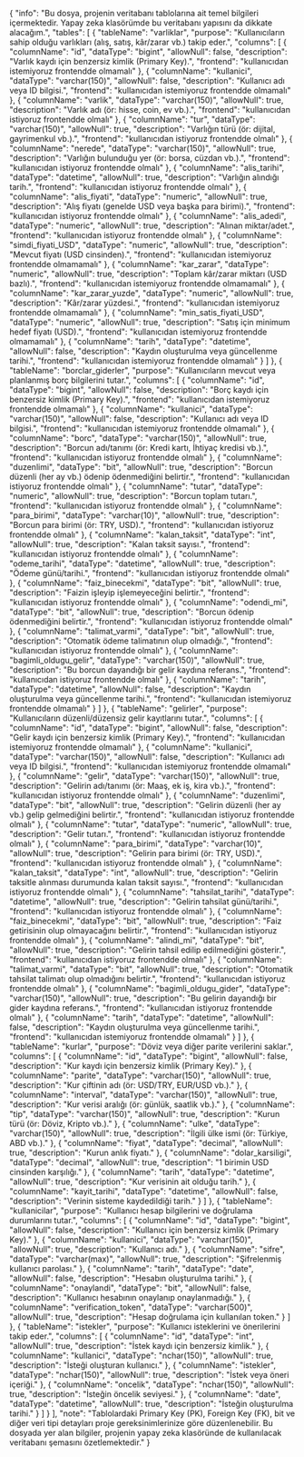 {
  "info": "Bu dosya, projenin veritabanı tablolarına ait temel bilgileri içermektedir. Yapay zeka klasörümde bu veritabanı yapısını da dikkate alacağım.",
  "tables": [
    {
      "tableName": "varliklar",
      "purpose": "Kullanıcıların sahip olduğu varlıkları (alış, satış, kâr/zarar vb.) takip eder.",
      "columns": [
        {
          "columnName": "id",
          "dataType": "bigint",
          "allowNull": false,
          "description": "Varlık kaydı için benzersiz kimlik (Primary Key).",
          "frontend": "kullanıcıdan istemiyoruz frontendde olmamalı"
        },
        {
          "columnName": "kullanici",
          "dataType": "varchar(150)",
          "allowNull": false,
          "description": "Kullanıcı adı veya ID bilgisi.",
          "frontend": "kullanıcıdan istemiyoruz frontendde olmamalı"
        },
        {
          "columnName": "varlik",
          "dataType": "varchar(150)",
          "allowNull": true,
          "description": "Varlık adı (ör: hisse, coin, ev vb.).",
          "frontend": "kullanıcıdan istiyoruz frontendde olmalı"
        },
        {
          "columnName": "tur",
          "dataType": "varchar(150)",
          "allowNull": true,
          "description": "Varlığın türü (ör: dijital, gayrimenkul vb.).",
          "frontend": "kullanıcıdan istiyoruz frontendde olmalı"
        },
        {
          "columnName": "nerede",
          "dataType": "varchar(150)",
          "allowNull": true,
          "description": "Varlığın bulunduğu yer (ör: borsa, cüzdan vb.).",
          "frontend": "kullanıcıdan istiyoruz frontendde olmalı"
        },
        {
          "columnName": "alis_tarihi",
          "dataType": "datetime",
          "allowNull": true,
          "description": "Varlığın alındığı tarih.",
          "frontend": "kullanıcıdan istiyoruz frontendde olmalı"
        },
        {
          "columnName": "alis_fiyati",
          "dataType": "numeric",
          "allowNull": true,
          "description": "Alış fiyatı (genelde USD veya başka para birimi).",
          "frontend": "kullanıcıdan istiyoruz frontendde olmalı"
        },
        {
          "columnName": "alis_adedi",
          "dataType": "numeric",
          "allowNull": true,
          "description": "Alınan miktar/adet.",
          "frontend": "kullanıcıdan istiyoruz frontendde olmalı"
        },
        {
          "columnName": "simdi_fiyati_USD",
          "dataType": "numeric",
          "allowNull": true,
          "description": "Mevcut fiyatı (USD cinsinden).",
          "frontend": "kullanıcıdan istemiyoruz frontendde olmamamalı"
        },
        {
          "columnName": "kar_zarar",
          "dataType": "numeric",
          "allowNull": true,
          "description": "Toplam kâr/zarar miktarı (USD bazlı).",
          "frontend": "kullanıcıdan istemiyoruz frontendde olmamamalı"
        },
        {
          "columnName": "kar_zarar_yuzde",
          "dataType": "numeric",
          "allowNull": true,
          "description": "Kâr/zarar yüzdesi.",
          "frontend": "kullanıcıdan istemiyoruz frontendde olmamamalı"
        },
        {
          "columnName": "min_satis_fiyati_USD",
          "dataType": "numeric",
          "allowNull": true,
          "description": "Satış için minimum hedef fiyatı (USD).",
          "frontend": "kullanıcıdan istemiyoruz frontendde olmamamalı"
        },
        {
          "columnName": "tarih",
          "dataType": "datetime",
          "allowNull": false,
          "description": "Kaydın oluşturulma veya güncellenme tarihi.",
          "frontend": "kullanıcıdan istemiyoruz frontendde olmamalı"
        }
      ]
    },
    {
      "tableName": "borclar_giderler",
      "purpose": "Kullanıcıların mevcut veya planlanmış borç bilgilerini tutar.",
      "columns": [
        {
          "columnName": "id",
          "dataType": "bigint",
          "allowNull": false,
          "description": "Borç kaydı için benzersiz kimlik (Primary Key).",
          "frontend": "kullanıcıdan istemiyoruz frontendde olmamalı"
        },
        {
          "columnName": "kullanici",
          "dataType": "varchar(150)",
          "allowNull": false,
          "description": "Kullanıcı adı veya ID bilgisi.",
          "frontend": "kullanıcıdan istemiyoruz frontendde olmamalı"
        },
        {
          "columnName": "borc",
          "dataType": "varchar(150)",
          "allowNull": true,
          "description": "Borcun adı/tanımı (ör: Kredi kartı, İhtiyaç kredisi vb.).",
          "frontend": "kullanıcıdan istiyoruz frontendde olmalı"
        },
        {
          "columnName": "duzenlimi",
          "dataType": "bit",
          "allowNull": true,
          "description": "Borcun düzenli (her ay vb.) ödenip ödenmediğini belirtir.",
          "frontend": "kullanıcıdan istiyoruz frontendde olmalı"
        },
        {
          "columnName": "tutar",
          "dataType": "numeric",
          "allowNull": true,
          "description": "Borcun toplam tutarı.",
          "frontend": "kullanıcıdan istiyoruz frontendde olmalı"
        },
        {
          "columnName": "para_birimi",
          "dataType": "varchar(10)",
          "allowNull": true,
          "description": "Borcun para birimi (ör: TRY, USD).",
          "frontend": "kullanıcıdan istiyoruz frontendde olmalı"
        },
        {
          "columnName": "kalan_taksit",
          "dataType": "int",
          "allowNull": true,
          "description": "Kalan taksit sayısı.",
          "frontend": "kullanıcıdan istiyoruz frontendde olmalı"
        },
        {
          "columnName": "odeme_tarihi",
          "dataType": "datetime",
          "allowNull": true,
          "description": "Ödeme günü/tarihi.",
          "frontend": "kullanıcıdan istiyoruz frontendde olmalı"
        },
        {
          "columnName": "faiz_binecekmi",
          "dataType": "bit",
          "allowNull": true,
          "description": "Faizin işleyip işlemeyeceğini belirtir.",
          "frontend": "kullanıcıdan istiyoruz frontendde olmalı"
        },
        {
          "columnName": "odendi_mi",
          "dataType": "bit",
          "allowNull": true,
          "description": "Borcun ödenip ödenmediğini belirtir.",
          "frontend": "kullanıcıdan istiyoruz frontendde olmalı"
        },
        {
          "columnName": "talimat_varmi",
          "dataType": "bit",
          "allowNull": true,
          "description": "Otomatik ödeme talimatının olup olmadığı.",
          "frontend": "kullanıcıdan istiyoruz frontendde olmalı"
        },
        {
          "columnName": "bagimli_oldugu_gelir",
          "dataType": "varchar(150)",
          "allowNull": true,
          "description": "Bu borcun dayandığı bir gelir kaydına referans.",
          "frontend": "kullanıcıdan istiyoruz frontendde olmalı"
        },
        {
          "columnName": "tarih",
          "dataType": "datetime",
          "allowNull": false,
          "description": "Kaydın oluşturulma veya güncellenme tarihi.",
          "frontend": "kullanıcıdan istemiyoruz frontendde olmamalı"
        }
      ]
    },
    {
      "tableName": "gelirler",
      "purpose": "Kullanıcıların düzenli/düzensiz gelir kayıtlarını tutar.",
      "columns": [
        {
          "columnName": "id",
          "dataType": "bigint",
          "allowNull": false,
          "description": "Gelir kaydı için benzersiz kimlik (Primary Key).",
          "frontend": "kullanıcıdan istemiyoruz frontendde olmamalı"
        },
        {
          "columnName": "kullanici",
          "dataType": "varchar(150)",
          "allowNull": false,
          "description": "Kullanıcı adı veya ID bilgisi.",
          "frontend": "kullanıcıdan istemiyoruz frontendde olmamalı"
        },
        {
          "columnName": "gelir",
          "dataType": "varchar(150)",
          "allowNull": true,
          "description": "Gelirin adı/tanımı (ör: Maaş, ek iş, kira vb.).",
          "frontend": "kullanıcıdan istiyoruz frontendde olmalı"
        },
        {
          "columnName": "duzenlimi",
          "dataType": "bit",
          "allowNull": true,
          "description": "Gelirin düzenli (her ay vb.) gelip gelmediğini belirtir.",
          "frontend": "kullanıcıdan istiyoruz frontendde olmalı"
        },
        {
          "columnName": "tutar",
          "dataType": "numeric",
          "allowNull": true,
          "description": "Gelir tutarı.",
          "frontend": "kullanıcıdan istiyoruz frontendde olmalı"
        },
        {
          "columnName": "para_birimi",
          "dataType": "varchar(10)",
          "allowNull": true,
          "description": "Gelirin para birimi (ör: TRY, USD).",
          "frontend": "kullanıcıdan istiyoruz frontendde olmalı"
        },
        {
          "columnName": "kalan_taksit",
          "dataType": "int",
          "allowNull": true,
          "description": "Gelirin taksitle alınması durumunda kalan taksit sayısı.",
          "frontend": "kullanıcıdan istiyoruz frontendde olmalı"
        },
        {
          "columnName": "tahsilat_tarihi",
          "dataType": "datetime",
          "allowNull": true,
          "description": "Gelirin tahsilat günü/tarihi.",
          "frontend": "kullanıcıdan istiyoruz frontendde olmalı"
        },
        {
          "columnName": "faiz_binecekmi",
          "dataType": "bit",
          "allowNull": true,
          "description": "Faiz getirisinin olup olmayacağını belirtir.",
          "frontend": "kullanıcıdan istiyoruz frontendde olmalı"
        },
        {
          "columnName": "alindi_mi",
          "dataType": "bit",
          "allowNull": true,
          "description": "Gelirin tahsil edilip edilmediğini gösterir.",
          "frontend": "kullanıcıdan istiyoruz frontendde olmalı"
        },
        {
          "columnName": "talimat_varmi",
          "dataType": "bit",
          "allowNull": true,
          "description": "Otomatik tahsilat talimatı olup olmadığını belirtir.",
          "frontend": "kullanıcıdan istiyoruz frontendde olmalı"
        },
        {
          "columnName": "bagimli_oldugu_gider",
          "dataType": "varchar(150)",
          "allowNull": true,
          "description": "Bu gelirin dayandığı bir gider kaydına referans.",
          "frontend": "kullanıcıdan istiyoruz frontendde olmalı"
        },
        {
          "columnName": "tarih",
          "dataType": "datetime",
          "allowNull": false,
          "description": "Kaydın oluşturulma veya güncellenme tarihi.",
          "frontend": "kullanıcıdan istemiyoruz frontendde olmamalı"
        }
      ]
    },
    {
      "tableName": "kurlar",
      "purpose": "Döviz veya diğer parite verilerini saklar.",
      "columns": [
        {
          "columnName": "id",
          "dataType": "bigint",
          "allowNull": false,
          "description": "Kur kaydı için benzersiz kimlik (Primary Key)."
        },
        {
          "columnName": "parite",
          "dataType": "varchar(150)",
          "allowNull": true,
          "description": "Kur çiftinin adı (ör: USD/TRY, EUR/USD vb.)."
        },
        {
          "columnName": "interval",
          "dataType": "varchar(150)",
          "allowNull": true,
          "description": "Kur verisi aralığı (ör: günlük, saatlik vb.)."
        },
        {
          "columnName": "tip",
          "dataType": "varchar(150)",
          "allowNull": true,
          "description": "Kurun türü (ör: Döviz, Kripto vb.)."
        },
        {
          "columnName": "ulke",
          "dataType": "varchar(150)",
          "allowNull": true,
          "description": "İlgili ülke ismi (ör: Türkiye, ABD vb.)."
        },
        {
          "columnName": "fiyat",
          "dataType": "decimal",
          "allowNull": true,
          "description": "Kurun anlık fiyatı."
        },
        {
          "columnName": "dolar_karsiligi",
          "dataType": "decimal",
          "allowNull": true,
          "description": "1 birimin USD cinsinden karşılığı."
        },
        {
          "columnName": "tarih",
          "dataType": "datetime",
          "allowNull": true,
          "description": "Kur verisinin ait olduğu tarih."
        },
        {
          "columnName": "kayit_tarihi",
          "dataType": "datetime",
          "allowNull": false,
          "description": "Verinin sisteme kaydedildiği tarih."
        }
      ]
    },
    {
      "tableName": "kullanicilar",
      "purpose": "Kullanıcı hesap bilgilerini ve doğrulama durumlarını tutar.",
      "columns": [
        {
          "columnName": "id",
          "dataType": "bigint",
          "allowNull": false,
          "description": "Kullanıcı için benzersiz kimlik (Primary Key)."
        },
        {
          "columnName": "kullanici",
          "dataType": "varchar(150)",
          "allowNull": true,
          "description": "Kullanıcı adı."
        },
        {
          "columnName": "sifre",
          "dataType": "varchar(max)",
          "allowNull": true,
          "description": "Şifrelenmiş kullanıcı parolası."
        },
        {
          "columnName": "tarih",
          "dataType": "date",
          "allowNull": false,
          "description": "Hesabın oluşturulma tarihi."
        },
        {
          "columnName": "onaylandi",
          "dataType": "bit",
          "allowNull": false,
          "description": "Kullanıcı hesabının onaylanıp onaylanmadığı."
        },
        {
          "columnName": "verification_token",
          "dataType": "varchar(500)",
          "allowNull": true,
          "description": "Hesap doğrulama için kullanılan token."
        }
      ]
    },
    {
      "tableName": "istekler",
      "purpose": "Kullanıcı isteklerini ve önerilerini takip eder.",
      "columns": [
        {
          "columnName": "id",
          "dataType": "int",
          "allowNull": true,
          "description": "İstek kaydı için benzersiz kimlik."
        },
        {
          "columnName": "kullanici",
          "dataType": "nchar(150)",
          "allowNull": true,
          "description": "İsteği oluşturan kullanıcı."
        },
        {
          "columnName": "istekler",
          "dataType": "nchar(150)",
          "allowNull": true,
          "description": "İstek veya öneri içeriği."
        },
        {
          "columnName": "oncelik",
          "dataType": "nchar(150)",
          "allowNull": true,
          "description": "İsteğin öncelik seviyesi."
        },
        {
          "columnName": "date",
          "dataType": "datetime",
          "allowNull": true,
          "description": "İsteğin oluşturulma tarihi."
        }
      ]
    }
  ],
  "note": "Tablolardaki Primary Key (PK), Foreign Key (FK), bit ve diğer veri tipi detayları proje gereksinimlerinize göre düzenlenebilir. Bu dosyada yer alan bilgiler, projenin yapay zeka klasöründe de kullanılacak veritabanı şemasını özetlemektedir."
}
